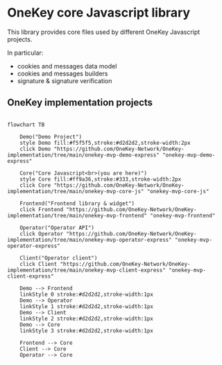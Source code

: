 # OneKey core Javascript library

This library provides core files used
by different OneKey Javascript projects.

In particular:
- cookies and messages data model
- cookies and messages builders
- signature & signature verification

## OneKey implementation projects
```mermaid

flowchart TB

    Demo("Demo Project")
    style Demo fill:#f5f5f5,stroke:#d2d2d2,stroke-width:2px
    click Demo "https://github.com/OneKey-Network/OneKey-implementation/tree/main/onekey-mvp-demo-express" "onekey-mvp-demo-express"
    
    Core("Core Javascript<br>(you are here)")
    style Core fill:#ff9a36,stroke:#333,stroke-width:2px
    click Core "https://github.com/OneKey-Network/OneKey-implementation/tree/main/onekey-mvp-core-js" "onekey-mvp-core-js"
    
    Frontend("Frontend library & widget")
    click Frontend "https://github.com/OneKey-Network/OneKey-implementation/tree/main/onekey-mvp-frontend" "onekey-mvp-frontend"
    
    Operator("Operator API")
    click Operator "https://github.com/OneKey-Network/OneKey-implementation/tree/main/onekey-mvp-operator-express" "onekey-mvp-operator-express"
    
    Client("Operator client")
    click Client "https://github.com/OneKey-Network/OneKey-implementation/tree/main/onekey-mvp-client-express" "onekey-mvp-client-express"
    
    Demo --> Frontend
    linkStyle 0 stroke:#d2d2d2,stroke-width:1px
    Demo --> Operator
    linkStyle 1 stroke:#d2d2d2,stroke-width:1px
    Demo --> Client
    linkStyle 2 stroke:#d2d2d2,stroke-width:1px
    Demo --> Core
    linkStyle 3 stroke:#d2d2d2,stroke-width:1px
    
    Frontend --> Core
    Client --> Core
    Operator --> Core

```
